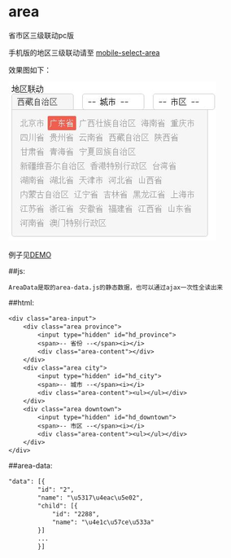 # area
省市区三级联动pc版

手机版的地区三级联动请至 [mobile-select-area](https://github.com/tianxiangbing/mobile-select-area)

效果图如下：

![mobile-select-area](example/area.jpg)

例子见[DEMO](http://www.lovewebgames.com/jsmodule/area.html)

##js:
        <script src="jquery-1.9.1.min.js"></script>
        <script src="area-data.js"></script>
        <script src="area.js"></script>
        <script>
        Area.init(AreaData);
        </script>

`AreaData是取的area-data.js的静态数据，也可以通过ajax一次性全读出来`

##html:

    <div class="area-input">
        <div class="area province">
            <input type="hidden" id="hd_province">
            <span>-- 省份 --</span><i></i>
            <div class="area-content"></div>
        </div>
        <div class="area city">
            <input type="hidden" id="hd_city">
            <span>-- 城市 --</span><i></i>
            <div class="area-content"><ul></ul></div>
        </div>
        <div class="area downtown">
            <input type="hidden" id="hd_downtown">
            <span>-- 市区 --</span><i></i>
            <div class="area-content"><ul></ul></div>
        </div>
    </div>

##area-data:

    "data": [{
            "id": "2",
            "name": "\u5317\u4eac\u5e02",
            "child": [{
                "id": "2288",
                "name": "\u4e1c\u57ce\u533a"
            }]
            ...
            }]